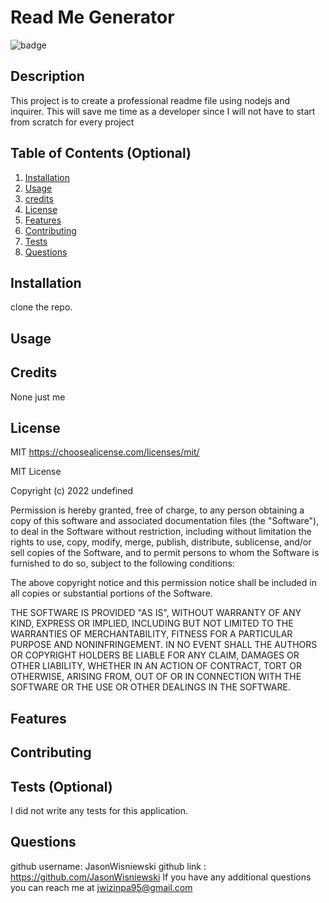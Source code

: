 # Read Me Generator
![badge](https://img.shields.io/badge/MIT-License-red)

## Description
This project is to create a professional readme file using nodejs and inquirer.  This will save me time as a developer since I will not have to start from scratch for every project

## Table of Contents (Optional)
1. [Installation](#installation)<br>
2. [Usage](#usage)<br>
3. [credits](#credits)<br>
4. [License](#license)<br>
5. [Features](#features)<br>
6. [Contributing](#contributing)<br>
7. [Tests](#tests)<br>
8. [Questions](#questions)<br>

## Installation
clone the repo.

## Usage

## Credits 
None just me

## License
MIT
https://choosealicense.com/licenses/mit/

MIT License

Copyright (c) 2022 undefined

Permission is hereby granted, free of charge, to any person obtaining a copy
of this software and associated documentation files (the "Software"), to deal
in the Software without restriction, including without limitation the rights
to use, copy, modify, merge, publish, distribute, sublicense, and/or sell
copies of the Software, and to permit persons to whom the Software is
furnished to do so, subject to the following conditions:

The above copyright notice and this permission notice shall be included in all
copies or substantial portions of the Software.

THE SOFTWARE IS PROVIDED "AS IS", WITHOUT WARRANTY OF ANY KIND, EXPRESS OR
IMPLIED, INCLUDING BUT NOT LIMITED TO THE WARRANTIES OF MERCHANTABILITY,
FITNESS FOR A PARTICULAR PURPOSE AND NONINFRINGEMENT. IN NO EVENT SHALL THE
AUTHORS OR COPYRIGHT HOLDERS BE LIABLE FOR ANY CLAIM, DAMAGES OR OTHER
LIABILITY, WHETHER IN AN ACTION OF CONTRACT, TORT OR OTHERWISE, ARISING FROM,
OUT OF OR IN CONNECTION WITH THE SOFTWARE OR THE USE OR OTHER DEALINGS IN THE
SOFTWARE.
  

## Features

## Contributing

## Tests (Optional)
I did not write any tests for this application.

## Questions
github username: JasonWisniewski
github link : https://github.com/JasonWisniewski
If you have any additional questions you can reach me at jwizinpa95@gmail.com
